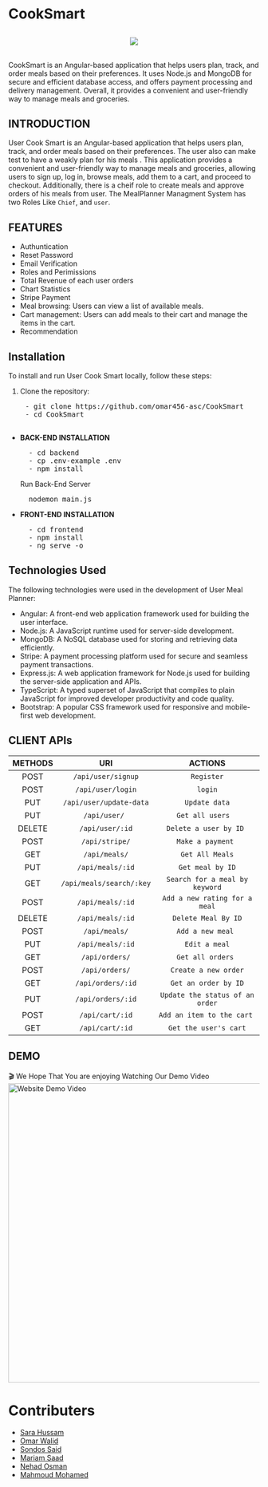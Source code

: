 # CookSmart

<p align="center" style="margin-top:6%;margin-bottom:6%;">
  <img  src="https://media.giphy.com/media/jCOuICpkZRPyg/giphy.gif" />
</p>

CookSmart is an Angular-based application that helps users plan, track, and order meals based on their preferences. It uses Node.js and MongoDB for secure and efficient database access, and offers payment processing and delivery management. Overall, it provides a convenient and user-friendly way to manage meals and groceries.

## INTRODUCTION
User Cook Smart is an Angular-based application that helps users plan, track, and order meals based on their preferences. The user also can make test to have a weakly plan for his meals . This application provides a convenient and user-friendly way to manage meals and groceries, allowing users to sign up, log in, browse meals, add them to a cart, and proceed to checkout. Additionally, there is a cheif role to create meals and approve orders of his meals from user.
The MealPlanner Managment System has two Roles Like `Chief`, and `user`.</br>

## FEATURES
- Authuntication 
- Reset Password
- Email Verification
- Roles and Perimissions
- Total Revenue of each user orders
- Chart Statistics
- Stripe Payment
- Meal browsing: Users can view a list of available meals.
- Cart management: Users can add meals to their cart and manage the items in the cart.
- Recommendation 

## Installation

To install and run User Cook Smart locally, follow these steps:

1. Clone the repository:
  <pre>
    - git clone https://github.com/omar456-asc/CookSmart
    - cd CookSmart
  </pre>
- **BACK-END INSTALLATION**
  <pre>
    - cd backend
    - cp .env-example .env
    - npm install
  </pre>
  Run Back-End Server
  <pre>
    nodemon main.js
  </pre>
- **FRONT-END INSTALLATION**
  <pre>
    - cd frontend
    - npm install
    - ng serve -o
  </pre>
## Technologies Used

The following technologies were used in the development of User Meal Planner:

- Angular: A front-end web application framework used for building the user interface.
- Node.js: A JavaScript runtime used for server-side development.
- MongoDB: A NoSQL database used for storing and retrieving data efficiently.
- Stripe: A payment processing platform used for secure and seamless payment transactions.
- Express.js: A web application framework for Node.js used for building the server-side application and APIs.
- TypeScript: A typed superset of JavaScript that compiles to plain JavaScript for improved developer productivity and code quality.
- Bootstrap: A popular CSS framework used for responsive and mobile-first web development.

## CLIENT APIs
<div align="center" style="width:100%">
    
|  METHODS      |         URI              | ACTIONS | 
| :---:         |         :---:            | :---: |   
| POST          | `/api/user/signup`          | `Register` | 
| POST           | `/api/user/login`            | `login` | 
| PUT           | `/api/user/update-data` | `Update data` | 
| PUT           | `/api/user/ `       | `Get all users  ` | 
| DELETE          | `/api/user/:id`           | `Delete a user by ID ` | 
| POST           | `/api/stripe/`           | `Make a payment ` | 
| GET           | `/api/meals/`      | `Get All Meals` | 
| PUT           | `/api/meals/:id`      | `Get meal by ID` | 
| GET        | `/api/meals/search/:key`      | `Search for a meal by keyword` | 
| POST          | `/api/meals/:id`            | `Add a new rating for a meal` | 
| DELETE           | `/api/meals/:id`       | `Delete Meal By ID` | 
| POST           | `/api/meals/`       | `Add a new meal ` | 
| PUT           | `/api/meals/:id`       | `Edit a meal` |   
| GET           | `/api/orders/`       | `Get all orders ` | 
| POST           | `/api/orders/`       | `Create a new order` | 
| GET           | `/api/orders/:id`       | `Get an order by ID` | 
| PUT           | `/api/orders/:id`       | `Update the status of an order` | 
| POST           | `/api/cart/:id`       | `Add an item to the cart ` |
| GET           | `/api/cart/:id`       | `Get the user's cart` |


</div> 

## DEMO
🎬
We Hope That You are enjoying Watching Our Demo Video 
<a href="https://www.youtube.com/">
  <img src="" alt="Website Demo Video" width="600"/>
</a>

# Contributers

- [Sara Hussam](https://github.com/Sarahussam77)
- [Omar Walid](https://github.com/omar456-asc)
- [Sondos Said](https://github.com/Sondos11)
- [Mariam Saad](https://github.com/MariamSMoustafa)
- [Nehad Osman](https://github.com/nehadosman)
- [Mahmoud Mohamed](https://github.com/Mahmoud1499) 